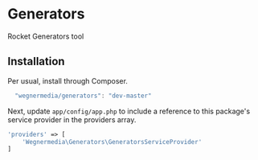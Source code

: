 # Generators
Rocket Generators tool

## Installation

Per usual, install through Composer.

```js
  "wegnermedia/generators": "dev-master"
```

Next, update `app/config/app.php` to include a reference to this package's service provider in the providers array.

```php
'providers' => [
    'Wegnermedia\Generators\GeneratorsServiceProvider'
]
```
